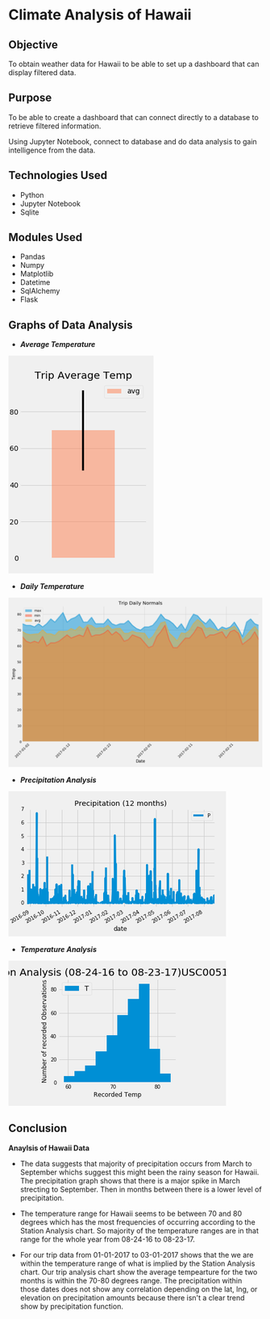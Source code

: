 # Climate Analysis of Hawaii 

## Objective 

To obtain weather data for Hawaii to be able to set up a dashboard that can display filtered data.

## Purpose

To be able to create a dashboard that can connect directly to a database to retrieve filtered information.  

Using Jupyter Notebook, connect to database and do data analysis to gain intelligence from the data.

## Technologies Used

- Python
- Jupyter Notebook
- Sqlite

## Modules Used

- Pandas
- Numpy
- Matplotlib
- Datetime
- SqlAlchemy
- Flask

## Graphs of Data Analysis

- ***Average Temperature***
<img src="https://github.com/ktung1189/Climate_Analysis/blob/master/Images/Average_Temp.png" alt='temperature'>

- ***Daily Temperature***
<img src="https://github.com/ktung1189/Climate_Analysis/blob/master/Images/Daily_Temp.png" alt='daily temp'>

- ***Precipitation Analysis***
<img src="https://github.com/ktung1189/Climate_Analysis/blob/master/Images/PrecipitationAnalysis_Hawaii.png" alt='precipitation analysis'>

- ***Temperature Analysis***
<img src="https://github.com/ktung1189/Climate_Analysis/blob/master/Images/Temperature_Analysis.png" alt='temperature analysis'>


## Conclusion

**Anaylsis of Hawaii Data**
- The data suggests that majority of precipitation occurs from March to September whichs suggest this might been the rainy season for Hawaii. The precipitation graph shows that there is a major spike in March strecting to September. Then in months between there is a lower level of precipitation.

- The temperature range for Hawaii seems to be between 70 and 80 degrees which has the most frequencies of occurring according to the Station Analysis chart. So majority of the temperature ranges are in that range for the whole year from 08-24-16 to 08-23-17.

- For our trip data from 01-01-2017 to 03-01-2017 shows that the we are within the temperature range of what is implied by the Station Analysis chart. Our trip analysis chart show the average tempearture for the two months is within the 70-80 degrees range. The precipitation within those dates does not show any correlation depending on the lat, lng, or elevation on precipitation amounts because there isn't a clear trend show by precipitation function. 


